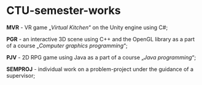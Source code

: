 # CTU-semester-works

**MVR** - VR game „*Virtual Kitchen*“ on the Unity engine using C#;

**PGR** - an interactive 3D scene using C++ and the OpenGL library as a part of a course 
„*Computer graphics programming*“;

**PJV** - 2D RPG game using Java as a part of a course „*Java programming*“;

**SEMPROJ** - individual work on a problem-project under the guidance of a supervisor;
